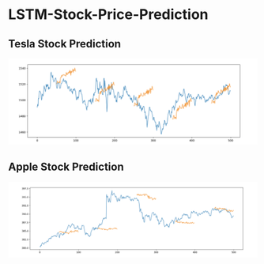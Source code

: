 # LSTM-Stock-Price-Prediction

## Tesla Stock Prediction
![alt text](https://github.com/kimjihyo/LSTM-Stock-Price-Prediction/blob/master/images/TSLA.png)

## Apple Stock Prediction
![alt text](https://github.com/kimjihyo/LSTM-Stock-Price-Prediction/blob/master/images/AAPL.png)
